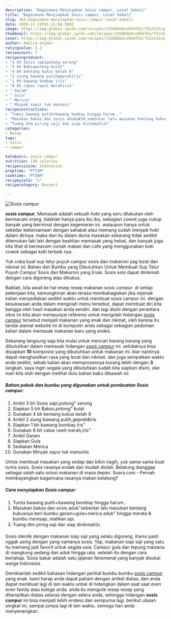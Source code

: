 ```yaml
---
description: "Bagaimana Menyiapkan Sosis campur, Lezat Sekali"
title: "Bagaimana Menyiapkan Sosis campur, Lezat Sekali"
slug: 463-bagaimana-menyiapkan-sosis-campur-lezat-sekali
date: 2020-11-24T01:11:04.560Z
image: https://img-global.cpcdn.com/recipes/c558b6bdce9bdf65/751x532cq70/sosis-campur-foto-resep-utama.jpg
thumbnail: https://img-global.cpcdn.com/recipes/c558b6bdce9bdf65/751x532cq70/sosis-campur-foto-resep-utama.jpg
cover: https://img-global.cpcdn.com/recipes/c558b6bdce9bdf65/751x532cq70/sosis-campur-foto-resep-utama.jpg
author: Amelia Snyder
ratingvalue: 3.2
reviewcount: 7
recipeingredient:
- "3 bh Sosis sapipotong serong"
- "5 bh Baksopotong bulat"
- "4 bh kentang kukus belah 8"
- "2 siung bawang putihgeprekiris"
- "1 bh bawang bombay iris"
- "8 bh cabai rawit merahiris"
- " Garam"
- " Gula"
- " Merica"
- " Minyak sayur tuk menumis"
recipeinstructions:
- "Tumis bawang putih+bawang bombay hingga harum.."
- "Masukan bakso dan sosis aduk&#34;sebentar lalu masukan kentang kukusnya beri bumbu garam+gula+merica aduk&#34; hingga merata &amp; bumbu meresap..matikan api."
- "Tuang dlm piring saji dan siap dinikmati👍"
categories:
- Resep
tags:
- sosis
- campur

katakunci: sosis campur 
nutrition: 130 calories
recipecuisine: Indonesian
preptime: "PT13M"
cooktime: "PT36M"
recipeyield: "2"
recipecategory: Dessert

---
```



![Sosis campur](https://img-global.cpcdn.com/recipes/c558b6bdce9bdf65/751x532cq70/sosis-campur-foto-resep-utama.jpg)

<b><i>sosis campur</i></b>, Memasak adalah sebuah hobi yang seru dilakukan oleh bermacam orang. tidaklah hanya para ibu ibu, sebagian cowok juga cukup banyak yang berminat dengan kegemaran ini. walaupun hanya untuk sekedar kebersamaan dengan sahabat atau memang sudah menjadi hobi dalam dirinya. maka dari itu dalam dunia masakan sekarang tidak sedikit ditemukan laki laki dengan keahlian memasak yang hebat, dan banyak juga kita lihat di bermacam rumah makan dan cafe yang menggunakan koki cowok sebagai koki terbaik nya.

Yuk coba buat sup telur puyuh campur sosis dan makaroni yag lezat dan nikmat ini. Bahan dan Bumbu yang Dibutuhkan Untuk Membuat Sup Telur Puyuh Campur Sosis dan Makaroni yang Enak. Sosis solo dapat dinikmati dengan cara digoreng atau dikukus.

Baiklah, kita awali ke hal resep resep makanan <i>sosis campur</i>. di setiap pekerjaan kita, kemungkinan akan terasa membahagiakan jika sejenak kalian menyediakan sedikit waktu untuk membuat sosis campur ini. dengan kesuksesan anda dalam mengolah menu tersebut, dapat membuat diri kita bangga oleh hasil masakan anda sendiri. dan lagi disini dengan perantara situs ini kita akan mempunyai referensi untuk mengolah hidangan <u>sosis campur</u> tersebut menjadi makanan yang enak dan nikmat, oleh karena itu tandai alamat website ini di komputer anda sebagai sebagian pedoman kalian dalam memasak makanan baru yang endes.


Sekarang langsung saja kita mulai untuk mencari barang barang yang dibutuhkan dalam memasak hidangan <u><i>sosis campur</i></u> ini. setidaknya bisa disiapkan <b>10</b> komposisi yang dibutuhkan untuk makanan ini. biar nantinya dapat menghasilkan rasa yang lezat dan nikmat. dan juga sempatkan waktu anda sedikit, sebab kalian akan memprosesnya kurang lebih dengan <b>3</b> langkah. saya ingin segala yang dibutuhkan sudah kita siapkan disini, oke mari kita olah dengan melihat dulu bahan baku dibawah ini.

<!--inarticleads1-->

##### Bahan pokok dan bumbu yang digunakan untuk pembuatan Sosis campur:

1. Ambil 3 bh Sosis sapi,potong&#34; serong
1. Siapkan 5 bh Bakso,potong&#34; bulat
1. Gunakan 4 bh kentang kukus belah 8
1. Ambil 2 siung bawang putih,geprek&amp;iris
1. Siapkan 1 bh bawang bombay iris&#34;
1. Gunakan 8 bh cabai rawit merah,iris&#34;
1. Ambil  Garam
1. Siapkan  Gula
1. Sediakan  Merica
1. Gunakan  Minyak sayur tuk menumis


Untuk membuat masakan yang sedap dan bikin nagih, yuk sama-sama buat tumis sosis. Sosis rasanya endak dan mudah diolah. Belatung dianggap sebagai salah satu solusi makanan di masa depan. Suara.com - Pernah membayangkan bagaimana rasanya makan belatung? 

<!--inarticleads2-->

##### Cara menyiapkan Sosis campur:

1. Tumis bawang putih+bawang bombay hingga harum..
1. Masukan bakso dan sosis aduk&#34;sebentar lalu masukan kentang kukusnya beri bumbu garam+gula+merica aduk&#34; hingga merata &amp; bumbu meresap..matikan api.
1. Tuang dlm piring saji dan siap dinikmati👍


Sosis identik dengan makanan siap saji yang selalu digoreng. Kamu pasti nggak asing dengan yang namanya sosis. Yap, makanan siap saji yang satu itu memang jadi favorit untuk segala usia. Campur gula dan tepung maizena di mangkung sedang dan aduk hingga rata. setelah itu dengan cara bertahap. Sosis bakar adalah satu jajanan fenomenal yang banyak disukai warga Indonesia. 

Demikianlah sedikit bahasan hidangan perihal bumbu bumbu <u>sosis campur</u> yang enak. kami harap anda dapat paham dengan artikel diatas, dan anda dapat membuat lagi di lain waktu untuk di hidangkan dalam saat saat even even family atau kolega anda. anda bs mengulik resep resep yang ditampilkan diatas selaras dengan selera anda, sehingga hidangan <b>sosis campur</b> ini bisa menjadi lebih endess dan sempurna lagi. berikut ulasan singkat ini, sampai jumpa lagi di lain waktu. semoga hari anda menyenangkan.

